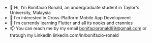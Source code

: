 - 👋 Hi, I’m Bonifacio Ronald, an undergraduate student in Taylor's University, Malaysia
- 👀 I’m interested in Cross-Platform Mobile App Development
- 🌱 I’m currently learning Flutter and all its nooks and crannies
- 📫 You can reach me by my email bonifacioronald99@gmail.com or through my LinkedIn linkedin.com/in/bonifacio-ronald

<!---
bonifacioronald/bonifacioronald is a ✨ special ✨ repository because its `README.md` (this file) appears on your GitHub profile.
You can click the Preview link to take a look at your changes.
--->

